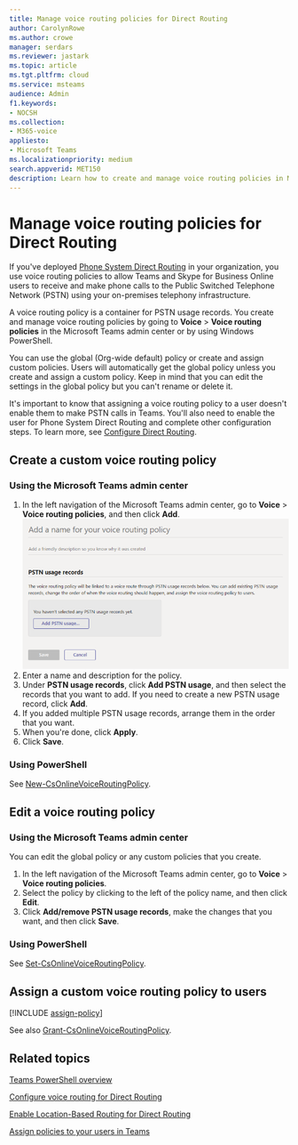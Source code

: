```yaml
---
title: Manage voice routing policies for Direct Routing
author: CarolynRowe
ms.author: crowe
manager: serdars
ms.reviewer: jastark
ms.topic: article
ms.tgt.pltfrm: cloud
ms.service: msteams
audience: Admin
f1.keywords:
- NOCSH
ms.collection: 
- M365-voice
appliesto: 
- Microsoft Teams
ms.localizationpriority: medium
search.appverid: MET150
description: Learn how to create and manage voice routing policies in Microsoft Teams. 
---
```


# Manage voice routing policies for Direct Routing

If you've deployed [Phone System Direct Routing](direct-routing-landing-page.md) in your organization, you use voice routing policies to allow Teams and Skype for Business Online users to receive and make phone calls to the Public Switched Telephone Network (PSTN) using your on-premises telephony infrastructure.

A voice routing policy is a container for PSTN usage records. You create and manage voice routing policies by going to **Voice** > **Voice routing policies** in the Microsoft Teams admin center or by using Windows PowerShell.

You can use the global (Org-wide default) policy or create and assign custom policies. Users will automatically get the global policy unless you create and assign a custom policy. Keep in mind that you can edit the settings in the global policy but you can't rename or delete it.

It's important to know that assigning a voice routing policy to a user doesn't enable them to make PSTN calls in Teams. You'll also need to enable the user for Phone System Direct Routing and complete other configuration steps. To learn more, see [Configure Direct Routing](direct-routing-configure.md).

## Create a custom voice routing policy

### Using the Microsoft Teams admin center

1. In the left navigation of the Microsoft Teams admin center, go to **Voice** > **Voice routing policies**, and then click **Add**.<br>
    ![Screenshot of the Add voice routing policy page in the Microsoft Teams admin center .](media/manage-voice-routing-policies.png) 
2. Enter a name and description for the policy.
3. Under **PSTN usage records**, click **Add PSTN usage**, and then select the records that you want to add. If you need to create a new PSTN usage record, click **Add**.
4. If you added multiple PSTN usage records, arrange them in the order that you want.
5. When you're done, click **Apply**.
6. Click **Save**.

### Using PowerShell

See [New-CsOnlineVoiceRoutingPolicy](/powershell/module/skype/new-csonlinevoiceroutingpolicy).

## Edit a voice routing policy

### Using the Microsoft Teams admin center

You can edit the global policy or any custom policies that you create.

1. In the left navigation of the Microsoft Teams admin center, go to **Voice** > **Voice routing policies**.
2. Select the policy by clicking to the left of the policy name, and then click **Edit**.
3. Click **Add/remove PSTN usage records**, make the changes that you want, and then click **Save**.

### Using PowerShell

See [Set-CsOnlineVoiceRoutingPolicy](/powershell/module/skype/set-csonlinevoiceroutingpolicy).

## Assign a custom voice routing policy to users

[!INCLUDE [assign-policy](includes/assign-policy.md)]

See also [Grant-CsOnlineVoiceRoutingPolicy](/powershell/module/skype/grant-csonlinevoiceroutingpolicy).

## Related topics

[Teams PowerShell overview](teams-powershell-overview.md)

[Configure voice routing for Direct Routing](direct-routing-voice-routing.md)

[Enable Location-Based Routing for Direct Routing](location-based-routing-enable.md)

[Assign policies to your users in Teams](policy-assignment-overview.md)